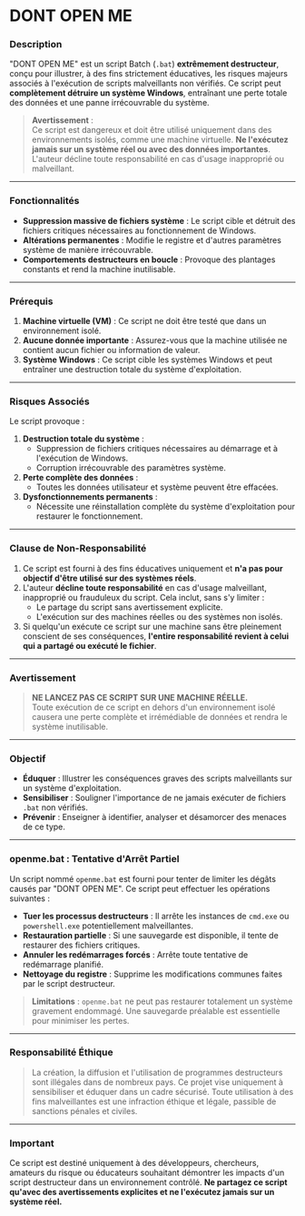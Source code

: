 # **DONT OPEN ME**

### **Description**

"DONT OPEN ME" est un script Batch (`.bat`) **extrêmement destructeur**, conçu pour illustrer, à des fins strictement éducatives, les risques majeurs associés à l'exécution de scripts malveillants non vérifiés. Ce script peut **complètement détruire un système Windows**, entraînant une perte totale des données et une panne irrécouvrable du système.

> **Avertissement** :\
> Ce script est dangereux et doit être utilisé uniquement dans des environnements isolés, comme une machine virtuelle. **Ne l'exécutez jamais sur un système réel ou avec des données importantes**. L'auteur décline toute responsabilité en cas d'usage inapproprié ou malveillant.

---

### **Fonctionnalités**

- **Suppression massive de fichiers système** : Le script cible et détruit des fichiers critiques nécessaires au fonctionnement de Windows.
- **Altérations permanentes** : Modifie le registre et d'autres paramètres système de manière irrécouvrable.
- **Comportements destructeurs en boucle** : Provoque des plantages constants et rend la machine inutilisable.

---

### **Prérequis**

1. **Machine virtuelle (VM)** : Ce script ne doit être testé que dans un environnement isolé.
2. **Aucune donnée importante** : Assurez-vous que la machine utilisée ne contient aucun fichier ou information de valeur.
3. **Système Windows** : Ce script cible les systèmes Windows et peut entraîner une destruction totale du système d'exploitation.

---

### **Risques Associés**

Le script provoque :

1. **Destruction totale du système** :
   - Suppression de fichiers critiques nécessaires au démarrage et à l'exécution de Windows.
   - Corruption irrécouvrable des paramètres système.
2. **Perte complète des données** :
   - Toutes les données utilisateur et système peuvent être effacées.
3. **Dysfonctionnements permanents** :
   - Nécessite une réinstallation complète du système d'exploitation pour restaurer le fonctionnement.

---

### **Clause de Non-Responsabilité**

1. Ce script est fourni à des fins éducatives uniquement et **n'a pas pour objectif d'être utilisé sur des systèmes réels**.
2. L'auteur **décline toute responsabilité** en cas d'usage malveillant, inapproprié ou frauduleux du script. Cela inclut, sans s'y limiter :
   - Le partage du script sans avertissement explicite.
   - L'exécution sur des machines réelles ou des systèmes non isolés.
3. Si quelqu'un exécute ce script sur une machine sans être pleinement conscient de ses conséquences, **l'entire responsabilité revient à celui qui a partagé ou exécuté le fichier**.

---

### **Avertissement**

> **NE LANCEZ PAS CE SCRIPT SUR UNE MACHINE RÉELLE.**\
> Toute exécution de ce script en dehors d'un environnement isolé causera une perte complète et irrémédiable de données et rendra le système inutilisable.

---

### **Objectif**

- **Éduquer** : Illustrer les conséquences graves des scripts malveillants sur un système d'exploitation.
- **Sensibiliser** : Souligner l'importance de ne jamais exécuter de fichiers `.bat` non vérifiés.
- **Prévenir** : Enseigner à identifier, analyser et désamorcer des menaces de ce type.

---

### **openme.bat : Tentative d'Arrêt Partiel**

Un script nommé `openme.bat` est fourni pour tenter de limiter les dégâts causés par "DONT OPEN ME". Ce script peut effectuer les opérations suivantes :

- **Tuer les processus destructeurs** : Il arrête les instances de `cmd.exe` ou `powershell.exe` potentiellement malveillantes.
- **Restauration partielle** : Si une sauvegarde est disponible, il tente de restaurer des fichiers critiques.
- **Annuler les redémarrages forcés** : Arrête toute tentative de redémarrage planifié.
- **Nettoyage du registre** : Supprime les modifications communes faites par le script destructeur.

> **Limitations** : `openme.bat` ne peut pas restaurer totalement un système gravement endommagé. Une sauvegarde préalable est essentielle pour minimiser les pertes.

---

### **Responsabilité Éthique**

> La création, la diffusion et l'utilisation de programmes destructeurs sont illégales dans de nombreux pays. Ce projet vise uniquement à sensibiliser et éduquer dans un cadre sécurisé. Toute utilisation à des fins malveillantes est une infraction éthique et légale, passible de sanctions pénales et civiles.

---

### **Important**

Ce script est destiné uniquement à des développeurs, chercheurs, amateurs du risque ou éducateurs souhaitant démontrer les impacts d'un script destructeur dans un environnement contrôlé. **Ne partagez ce script qu'avec des avertissements explicites et ne l'exécutez jamais sur un système réel.**

